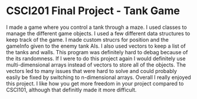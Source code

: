 # CSCI201 Final Project - Tank Game

I made a game where you control a tank through a maze. I used classes to manage the different game objects. I used a few different data structures to keep track of the game. I made custom strucrs for position and the gameInfo given to the enemy tank AIs. I also used vectors to keep a list of the tanks and walls. This program was definitely hard to debag because of the its randomness. If I were to do this project again I would definitely use multi-dimensional arrays instead of vectors to store all of the objects. The vectors led to many issues that were hard to solve and could probably easily be fixed by switching to n-dimensional arrays. Overall I really enjoyed this project. I like how you get more freedom in your project compared to CSCI101, although that definitly made it more difficult.